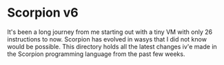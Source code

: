 # Scorpion v6
It's been a long journey from me starting out with a tiny VM with only 26 instructions to now. Scorpion has evolved in wasys that I did not know would be possible. This directory holds all the latest changes iv'e made in the Scorpion programming language from the past few weeks.
